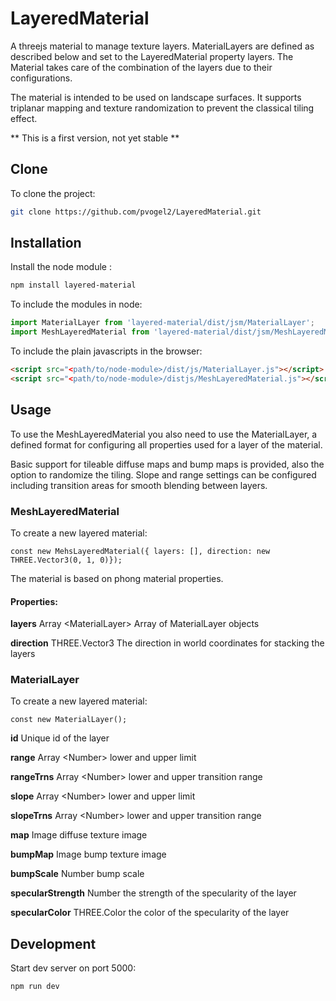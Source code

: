 # LayeredMaterial
A threejs material to manage texture layers. MaterialLayers are defined as described below and set to the LayeredMaterial property layers. The Material takes care of the combination of the layers due to their configurations.

The material is intended to be used on landscape surfaces. It supports triplanar mapping and texture randomization to prevent the classical tiling effect.

** This is a first version, not yet stable **

## Clone

To clone the project:
```bash
git clone https://github.com/pvogel2/LayeredMaterial.git
```
## Installation

Install the node module :
```bash
npm install layered-material
```
To include the modules in node:
```javascript
import MaterialLayer from 'layered-material/dist/jsm/MaterialLayer';
import MeshLayeredMaterial from 'layered-material/dist/jsm/MeshLayeredMaterial';

```

To include the plain javascripts in the browser:
```html
<script src="<path/to/node-module>/dist/js/MaterialLayer.js"></script>
<script src="<path/to/node-module>/distjs/MeshLayeredMaterial.js"></script>
```
## Usage

To use the MeshLayeredMaterial you also need to use the MaterialLayer, a defined format for configuring all properties used for a layer of the material.

Basic support for tileable diffuse maps and bump maps is provided, also the option to randomize the tiling.
Slope and range settings can be configured including transition areas for smooth blending between layers.

### MeshLayeredMaterial

To create a new layered material:
```
const new MehsLayeredMaterial({ layers: [], direction: new THREE.Vector3(0, 1, 0)});
```

The material is based on phong material properties.

#### Properties:
**layers** Array \<MaterialLayer\> Array of MaterialLayer objects


**direction** THREE.Vector3 The direction in world coordinates for stacking the layers

### MaterialLayer

To create a new layered material:
```
const new MaterialLayer();
```

**id** Unique id of the layer

**range** Array \<Number\> lower and upper limit

**rangeTrns** Array \<Number\> lower and upper transition range

**slope** Array \<Number\> lower and upper limit

**slopeTrns** Array \<Number\> lower and upper transition range

**map** Image diffuse texture image

**bumpMap** Image bump texture image

**bumpScale** Number bump scale

**specularStrength** Number the strength of the specularity of the layer

**specularColor** THREE.Color the color of the specularity of the layer

## Development

Start dev server on port 5000:
```
npm run dev
```


